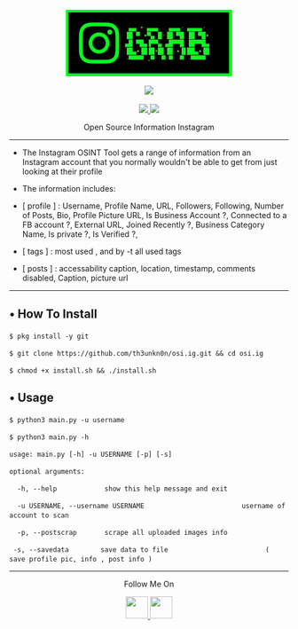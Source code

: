 <p align="center">
  <img src="https://raw.githubusercontent.com/AmshenShanu07/GRAB/master/.lib/20191103_233944.jpg" width="300" height="120">
</p>
<p align="center"><img src="https://img.shields.io/badge/Version-1.2-brightgreen"></p>
<p align="center">
  <a href="https://github.com/th3unkn0n">
    <img src="https://img.shields.io/github/followers/th3unkn0n?label=Follow&style=social">
  </a>
  <a href="https://github.com/th3unkn0n/osi.ig/stargazers">
    <img src="https://img.shields.io/github/stars/th3unkn0n/osi.ig?style=social">
  </a>
</p>
<p align="center">
  Open Source Information Instagram
</p>

---

* The Instagram OSINT Tool gets a range of information from an Instagram account that you normally wouldn't be able to get
from just looking at their profile

* The information includes:

* [ profile ] : Username, Profile Name, URL, Followers, Following, Number of Posts, Bio, Profile Picture URL, Is Business Account ?, Connected to a FB account ?, External URL, Joined Recently ?, Business Category Name, Is private ?, Is Verified ?,

* [ tags ] : most used , and by -t all used tags

* [ posts ] : accessability caption, location, timestamp, comments disabled, Caption, picture url

---

## • How To Install

`$ pkg install -y git`

`$ git clone https://github.com/th3unkn0n/osi.ig.git && cd osi.ig`

`$ chmod +x install.sh && ./install.sh`

## • Usage

`$ python3 main.py -u username`

`$ python3 main.py -h`

`usage: main.py [-h] -u USERNAME [-p] [-s]`

`optional arguments:`

`  -h, --help            show this help message and exit`

`  -u USERNAME, --username USERNAME`
`                        username of account to scan`

`  -p, --postscrap       scrape all uploaded images info`

`  -s, --savedata        save data to file `
`                        ( save profile pic, info , post info )`

---

<p align="center">
  Follow Me On
</p>
<p align="center">
  <a href="https://youtube.com/theunknon">
    <img src="https://www.iconsdb.com/icons/preview/black/youtube-4-xxl.png" width="40" height="40">
  </a>
  <a href="https://instagram.com/th3unkn0n">
    <img src="http://clipart-library.com/images_k/instagram-png-transparent/instagram-png-transparent-16.png" width="40" height="40">
    </a>
</p>
